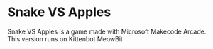 # Snake VS Apples

Snake VS Apples is a game made with Microsoft Makecode Arcade. <br>
This version runs on Kittenbot MeowBit
